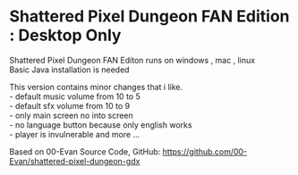 # Shattered Pixel Dungeon FAN Edition  : Desktop Only

Shattered Pixel Dungeon FAN Editon runs on windows , mac , linux  
    Basic Java installation is needed


This version contains minor changes that i like.  
       - default music volume from 10 to 5  
       - default sfx   volume from 10 to 9  
       - only main screen no into screen  
       - no language button because only english works  
       - player is invulnerable
       and more ...  

Based on 00-Evan Source Code, GitHub: https://github.com/00-Evan/shattered-pixel-dungeon-gdx
